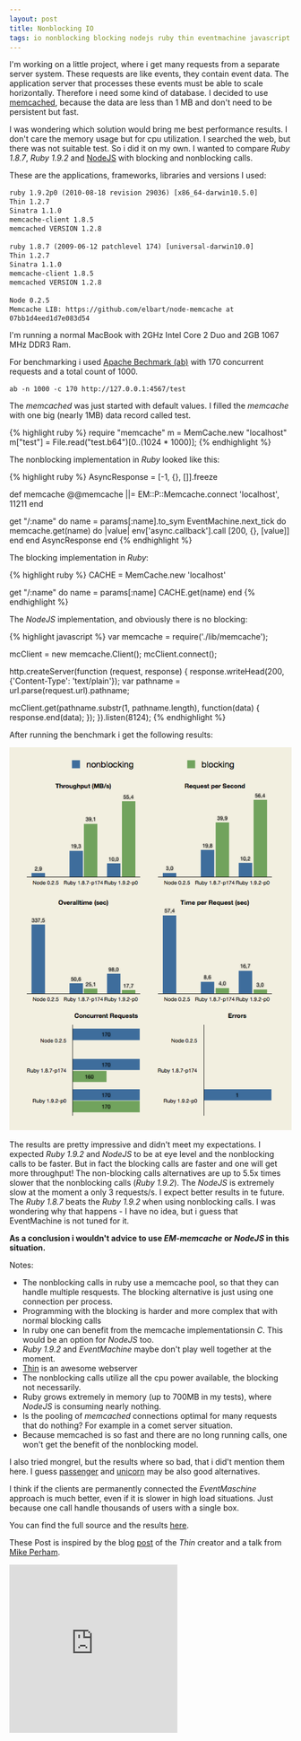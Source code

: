 ```yaml
---
layout: post
title: Nonblocking IO
tags: io nonblocking blocking nodejs ruby thin eventmachine javascript
---
```


I'm working on a little project, where i get many requests from a separate server system. These requests are like events, they contain event data. The application server that processes these events must be able to scale horizontally. Therefore i need some kind of database. I decided to use [memcached](http://memcached.org/), because the data are less than 1 MB and don't need to be persistent but fast.

I was wondering which solution would bring me best performance results. I don't care the memory usage but for cpu utilization. I searched the web, but there was not suitable test. So i did it on my own. I wanted to compare *Ruby 1.8.7*, *Ruby 1.9.2* and [NodeJS](nodejs) with blocking and nonblocking calls.

These are the applications, frameworks, libraries and versions I used:

    ruby 1.9.2p0 (2010-08-18 revision 29036) [x86_64-darwin10.5.0]
    Thin 1.2.7
    Sinatra 1.1.0
    memcache-client 1.8.5
    memcached VERSION 1.2.8
    
    ruby 1.8.7 (2009-06-12 patchlevel 174) [universal-darwin10.0]
    Thin 1.2.7
    Sinatra 1.1.0
    memcache-client 1.8.5
    memcached VERSION 1.2.8
    
    Node 0.2.5
    Memcache LIB: https://github.com/elbart/node-memcache at 07bb1d4eed1d7e083d54

I'm running a normal MacBook with 2GHz Intel Core 2 Duo and 2GB 1067 MHz DDR3 Ram.

For benchmarking i used [Apache Bechmark (ab)](http://httpd.apache.org/docs/2.0/programs/ab.html) with 170 concurrent requests and a total count of 1000.

    ab -n 1000 -c 170 http://127.0.0.1:4567/test
    
The *memcached* was just started with default values. I filled the *memcache* with one big (nearly 1MB) data record called test.

{% highlight ruby %}
require "memcache"
m = MemCache.new "localhost"
m["test"] = File.read("test.b64")[0..(1024 * 1000)];
{% endhighlight %}

The nonblocking implementation in *Ruby* looked like this:

{% highlight ruby %}
AsyncResponse = [-1, {}, []].freeze

def memcache
  @@memcache ||= EM::P::Memcache.connect 'localhost', 11211
end

get "/:name" do
  name = params[:name].to_sym
  EventMachine.next_tick do
    memcache.get(name) do |value|
      env['async.callback'].call [200, {}, [value]]
    end
  end
  AsyncResponse
end
{% endhighlight %}

The blocking implementation in *Ruby*:

{% highlight ruby %}
CACHE = MemCache.new 'localhost'

get "/:name" do
  name = params[:name]
  CACHE.get(name)
end
{% endhighlight %}

The *NodeJS* implementation, and obviously there is no blocking:

{% highlight javascript %}
var memcache = require('./lib/memcache');

mcClient = new memcache.Client();
mcClient.connect();

http.createServer(function (request, response) {
  response.writeHead(200, {'Content-Type': 'text/plain'});
  var pathname = url.parse(request.url).pathname;
  
  mcClient.get(pathname.substr(1, pathname.length), function(data) {
    response.end(data);
  });
}).listen(8124);
{% endhighlight %}

After running the benchmark i get the following results:

<img src="/images/posts/2010-12-11-summary.png" alt="the graphs">

The results are pretty impressive and didn't meet my expectations. I expected *Ruby 1.9.2* and *NodeJS* to be at eye level and the nonblocking calls to be faster. But in fact the blocking calls are faster and one will get more throughput! The non-blocking calls alternatives are up to 5.5x times slower that the nonblocking calls (*Ruby 1.9.2*). The *NodeJS* is extremely slow at the moment a only 3 requests/s. I expect better results in te future. The *Ruby 1.8.7* beats the *Ruby 1.9.2* when using nonblocking calls. I was wondering why that happens - I have no idea, but i guess that EventMachine is not tuned for it. 

**As a conclusion i wouldn't advice to use *EM-memcache* or *NodeJS* in this situation.**

Notes:

- The nonblocking calls in ruby use a memcache pool, so that they can handle multiple resquests. The blocking alternative is just using one connection per process.
- Programming with the blocking is harder and more complex that with normal blocking calls
- In ruby one can benefit from the memcache implementationsin *C*. This would be an option for *NodeJS* too.
- *Ruby 1.9.2* and *EventMachine* maybe don't play well together at the moment.
- [Thin](http://code.macournoyer.com/thin/) is an awesome webserver
- The nonblocking calls utilize all the cpu power available, the blocking not necessarily.
- Ruby grows extremely in memory (up to 700MB in my tests), where *NodeJS* is consuming nearly nothing.
- Is the pooling of *memcached* connections optimal for many requests that do nothing? For example in a comet server situation.
- Because memcached is so fast and there are no long running calls, one won't get the benefit of the nonblocking model.

I also tried mongrel, but the results where so bad, that i did't mention them here. I guess [passenger](http://www.modrails.com/) and [unicorn](http://unicorn.bogomips.org/) may be also good alternatives.

I think if the clients are permanently connected the *EventMaschine* approach is much better, even if it is slower in high load situations. Just because one call handle thousands of users with a single box.

You can find the full source and the results [here](https://github.com/threez/memcache-broker).

These Post is inspired by the blog [ post](http://macournoyer.com/blog/2009/06/04/pusher-and-async-with-thin/) of the *Thin* creator and a talk from [Mike Perham](http://www.mikeperham.com/2010/01/27/scalable-ruby-processing-with-eventmachine/).

<iframe src="http://player.vimeo.com/video/10849958?portrait=0" height="300" frameborder="0">.</iframe>
